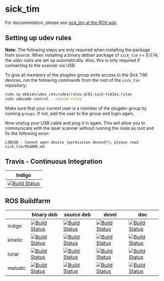 sick_tim
========

For documentation, please see [sick_tim at the ROS wiki](https://wiki.ros.org/sick_tim).

Setting up udev rules
---------------------

**Note:** The following steps are only required when installing the package
from source. When installing a binary debian package of `sick_tim` >= 0.0.14,
the udev rules are set up automatically. Also, this is only required if
connecting to the scanner via USB.

To give all members of the plugdev group write access to the Sick TiM devices, run the following
commands from the root of the `sick_tim` repository:

```bash
sudo cp debian/udev /etc/udev/rules.d/81-sick-tim3xx.rules
sudo udevadm control --reload-rules
```

Make sure that your current user is a member of the plugdev group by running
`groups`. If not, add the user to the group and login again.

Now unplug your USB cable and plug it in again. This will allow you to
communicate with the laser scanner without running the node as root and fix the
following error:

```
LIBUSB - Cannot open device (permission denied?); please read sick_tim/README.md
```


Travis - Continuous Integration
-------------------------------

| Indigo |
|--------|
| [![Build Status](https://travis-ci.org/uos/sick_tim.svg?branch=indigo)](https://travis-ci.org/uos/sick_tim) |


ROS Buildfarm
-------------

|           | binary deb | source deb | devel | doc |
|-----------|------------|------------|-------|-----|
| indigo | [![Build Status](http://build.ros.org/buildStatus/icon?job=Ibin_uT64__sick_tim__ubuntu_trusty_amd64__binary)](http://build.ros.org/job/Ibin_uT64__sick_tim__ubuntu_trusty_amd64__binary/) | [![Build Status](http://build.ros.org/buildStatus/icon?job=Isrc_uT__sick_tim__ubuntu_trusty__source)](http://build.ros.org/job/Isrc_uT__sick_tim__ubuntu_trusty__source/) | [![Build Status](http://build.ros.org/buildStatus/icon?job=Idev__sick_tim__ubuntu_trusty_amd64)](http://build.ros.org/job/Idev__sick_tim__ubuntu_trusty_amd64) | [![Build Status](http://build.ros.org/buildStatus/icon?job=Idoc__sick_tim__ubuntu_trusty_amd64)](http://build.ros.org/job/Idoc__sick_tim__ubuntu_trusty_amd64) |
| kinetic | [![Build Status](http://build.ros.org/buildStatus/icon?job=Kbin_uX64__sick_tim__ubuntu_xenial_amd64__binary)](http://build.ros.org/job/Kbin_uX64__sick_tim__ubuntu_xenial_amd64__binary/) | [![Build Status](http://build.ros.org/buildStatus/icon?job=Ksrc_uX__sick_tim__ubuntu_xenial__source)](http://build.ros.org/job/Ksrc_uX__sick_tim__ubuntu_xenial__source/) | [![Build Status](http://build.ros.org/buildStatus/icon?job=Kdev__sick_tim__ubuntu_xenial_amd64)](http://build.ros.org/job/Kdev__sick_tim__ubuntu_xenial_amd64) | [![Build Status](http://build.ros.org/buildStatus/icon?job=Kdoc__sick_tim__ubuntu_xenial_amd64)](http://build.ros.org/job/Kdoc__sick_tim__ubuntu_xenial_amd64) |
| lunar | [![Build Status](http://build.ros.org/buildStatus/icon?job=Lbin_uX64__sick_tim__ubuntu_xenial_amd64__binary)](http://build.ros.org/job/Lbin_uX64__sick_tim__ubuntu_xenial_amd64__binary/) | [![Build Status](http://build.ros.org/buildStatus/icon?job=Lsrc_uX__sick_tim__ubuntu_xenial__source)](http://build.ros.org/job/Lsrc_uX__sick_tim__ubuntu_xenial__source/) | [![Build Status](http://build.ros.org/buildStatus/icon?job=Ldev__sick_tim__ubuntu_xenial_amd64)](http://build.ros.org/job/Ldev__sick_tim__ubuntu_xenial_amd64) | [![Build Status](http://build.ros.org/buildStatus/icon?job=Ldoc__sick_tim__ubuntu_xenial_amd64)](http://build.ros.org/job/Ldoc__sick_tim__ubuntu_xenial_amd64) |
| melodic | [![Build Status](http://build.ros.org/buildStatus/icon?job=Mbin_uB64__sick_tim__ubuntu_bionic_amd64__binary)](http://build.ros.org/job/Mbin_uB64__sick_tim__ubuntu_bionic_amd64__binary) | [![Build Status](http://build.ros.org/buildStatus/icon?job=Msrc_uB__sick_tim__ubuntu_bionic__source)](http://build.ros.org/job/Msrc_uB__sick_tim__ubuntu_bionic__source/) | [![Build Status](http://build.ros.org/buildStatus/icon?job=Mdev__sick_tim__ubuntu_bionic_amd64)](http://build.ros.org/job/Mdev__sick_tim__ubuntu_bionic_amd64) | [![Build Status](http://build.ros.org/buildStatus/icon?job=Mdoc__sick_tim__ubuntu_bionic_amd64)](http://build.ros.org/job/Mdoc__sick_tim__ubuntu_bionic_amd64) |
